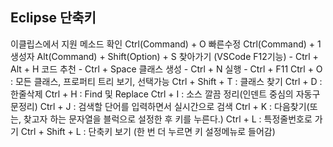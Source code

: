 ## Eclipse 단축키

이클립스에서 지원 메소드 확인 Ctrl(Command) + O
빠른수정 Ctrl(Command) + 1
생성자 Alt(Command) + Shift(Option) + S
찾아가기 (VSCode F12기능) - Ctrl + Alt + H
코드 추천 - Ctrl + Space
클래스 생성 - Ctrl + N
실행 - Ctrl + F11
Ctrl + O : 모든 클래스, 프로퍼티 트리 보기, 선택가능
Ctrl + Shift + T : 클래스 찾기
Ctrl + D : 한줄삭제
Ctrl + H : Find 및 Replace
Ctrl + I : 소스 깔끔 정리(인덴트 중심의 자동구문정리)
Ctrl + J : 검색할 단어를 입력하면서 실시간으로 검색
Ctrl + K : 다음찾기(또는, 찾고자 하는 문자열을 블럭으로 설정한 후 키를 누른다.)
Ctrl + L : 특정줄번호로 가기
Ctrl + Shift + L : 단축키 보기 (한 번 더 누르면 키 설정메뉴로 들어감)